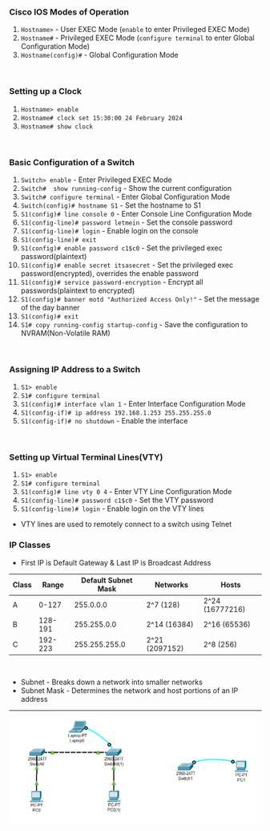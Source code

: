 ### **Cisco IOS Modes of Operation**  
   1. `Hostname>`  - User EXEC Mode (`enable` to enter Privileged EXEC Mode)
   2. `Hostname#`  - Privileged EXEC Mode (`configure terminal` to enter Global Configuration Mode)
   3. `Hostname(config)#`  - Global Configuration Mode

<br>

### **Setting up a Clock** 
   1. `Hostname> enable`  
   2. `Hostname# clock set 15:30:00 24 February 2024`  
   3. `Hostname# show clock`  

<br>

### **Basic Configuration of a Switch**
   1. `Switch> enable`  - Enter Privileged EXEC Mode  
   2. `Switch#  show running-config`  - Show the current configuration
   3. `Switch# configure terminal`  - Enter Global Configuration Mode
   4. `Switch(config)# hostname S1`  - Set the hostname to S1
   5. `S1(config)# line console 0`  - Enter Console Line Configuration Mode
   6. `S1(config-line)# password letmein`  - Set the console password
   7. `S1(config-line)# login`  - Enable login on the console
   8. `S1(config-line)# exit`  
   9. `S1(config)# enable password c1$c0`  - Set the privileged exec password(plaintext)
   10. `S1(config)# enable secret itsasecret`  - Set the privileged exec password(encrypted), overrides the enable password
   11. `S1(config)# service password-encryption`   - Encrypt all passwords(plaintext to encrypted)
   12. `S1(config)# banner motd "Authorized Access Only!"`  - Set the message of the day banner
   13. `S1(config)# exit`
   14. `S1# copy running-config startup-config`  - Save the configuration to NVRAM(Non-Volatile RAM)

<br>

### **Assigning IP Address to a Switch**
   1. `S1> enable`  
   2. `S1# configure terminal`
   3. `S1(config)# interface vlan 1`  - Enter Interface Configuration Mode
   4. `S1(config-if)# ip address 192.168.1.253 255.255.255.0`
   5. `S1(config-if)# no shutdown`  - Enable the interface

<br>

### **Setting up Virtual Terminal Lines(VTY)**
   1. `S1> enable`  
   2. `S1# configure terminal`
   3. `S1(config)# line vty 0 4`  - Enter VTY Line Configuration Mode
   4. `S1(config-line)# password c1$c0`  - Set the VTY password
   5. `S1(config-line)# login`  - Enable login on the VTY lines
* VTY lines are used to remotely connect to a switch using Telnet
   

### **IP Classes**  
   * First IP is Default Gateway & Last IP is Broadcast Address

| Class | Range   | Default Subnet Mask | Networks        | Hosts           |
| ----- | ------- | ------------------- | --------------- | -------------   |
| A     | 0-127   | 255.0.0.0           | 2^7 (128)       | 2^24 (16777216) |
| B     | 128-191 | 255.255.0.0         | 2^14 (16384)    | 2^16 (65536)    |
| C     | 192-223 | 255.255.255.0       | 2^21 (2097152)  | 2^8 (256)       |

 <br>
 
* Subnet - Breaks down a network into smaller networks
* Subnet Mask - Determines the network and host portions of an IP address     

---

<img src='./L2.png' /><br>
